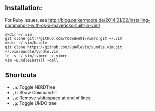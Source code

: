 ## Installation:

For Ruby issues, see http://blog.parkermoore.de/2014/01/02/installing-command-t-with-os-x-mavericks-built-in-vim/

    mkdir ~/.vim
    git clone git://github.com/rbowden91/vimrc.git ~/.vim
    mkdir ~/.vim/bundle
    git clone https://github.com/VundleVim/Vundle.vim.git ~/.vim/bundle/Vundle.vim
    ln -s ~/.vim/.vimrc ~/.vimrc
    vim +BundleInstall +qall

## Shortcuts

* `,n`: Toggle NERDTree
* `,t`: Show Command-T
* `,w`: Remove whitespace at end of lines
* `,g`: Toggle UNDO tree
<!---
* `,c`: Send OCaml code to toplevel using either a motion or visual mode
* `,e`: Send the current "block" (between ';;'s) of OCaml code to toplevel
* `,f`: Send entire file to OCaml toplevel
-->
